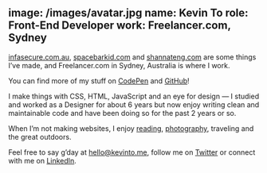 image: /images/avatar.jpg
name: Kevin To
role: Front-End Developer
work: Freelancer.com, Sydney
---

[infasecure.com.au](http://infasecure.com.au/), [spacebarkid.com](http://spacebarkid.com/) and [shannateng.com](http://shannateng.com/) are some things I’ve made, and Freelancer.com in Sydney, Australia is where I work.</p>

You can find more of my stuff on [CodePen](https://codepen.io/qkevinto/) and [GitHub](https://github.com/qkevinto/)!

I make things with CSS, HTML, JavaScript and an eye for design &mdash; I studied and worked as a Designer for about 6 years but now enjoy writing clean and maintainable code and have been doing so for the past 2 years or so.

When I’m not making websites, I enjoy [reading](https://getpocket.com/@kevinto), [photography](https://500px.com/kevinto), traveling and the great outdoors.

Feel free to say g’day at [hello@kevinto.me](mailto://hello@kevinto.me), follow me on [Twitter](https://twitter.com/qkevinto) or connect with me on [LinkedIn](https://au.linkedin.com/in/qkevinto).

